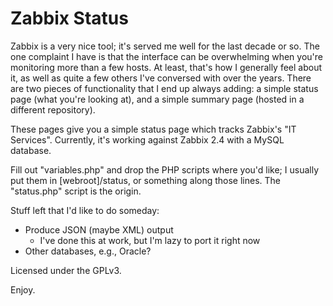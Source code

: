 Zabbix Status
=============

Zabbix is a very nice tool; it's served me well for the last decade or so.
The one complaint I have is that the interface can be overwhelming when you're monitoring more than a few hosts.
At least, that's how I generally feel about it, as well as quite a few others I've conversed with over the years.
There are two pieces of functionality that I end up always adding: a simple status page (what you're looking at), and a simple summary page (hosted in a different repository).

These pages give you a simple status page which tracks Zabbix's "IT Services". Currently, it's working against Zabbix 2.4 with a MySQL database.

Fill out "variables.php" and drop the PHP scripts where you'd like; I usually put them in [webroot]/status, or something along those lines. The "status.php" script is the origin.

Stuff left that I'd like to do someday:
* Produce JSON (maybe XML) output
  * I've done this at work, but I'm lazy to port it right now
* Other databases, e.g., Oracle?

Licensed under the GPLv3.

Enjoy.
